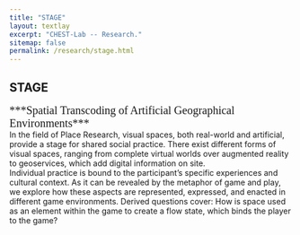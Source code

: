 ```yaml
---
title: "STAGE"
layout: textlay
excerpt: "CHEST-Lab -- Research."
sitemap: false
permalink: /research/stage.html
---
```


## STAGE
<span style="font-family:Times; font-size:20px;">
***Spatial Transcoding of Artificial Geographical Environments***<br>
</span>
In the field of Place Research, visual spaces, both real-world and artificial, provide a stage for shared social practice. There exist different forms of visual spaces, ranging from complete virtual worlds over augmented reality to geoservices, which add digital information on site.<br>
Individual practice is bound to the participant’s specific experiences and cultural context. As it can be revealed by the metaphor of game and play, we explore how these aspects are represented, expressed, and enacted in different game environments. Derived questions cover: How is space used as an element within the game to create a flow state, which binds the player to the game?